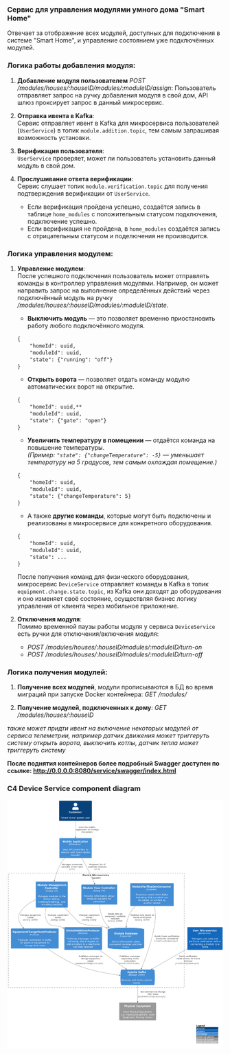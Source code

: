 ### Сервис для управления модулями умного дома "Smart Home"

Отвечает за отображение всех модулей, доступных для подключения в системе "Smart Home", 
и управление состоянием уже подключённых модулей.

### Логика работы добавления модуля:
1. **Добавление модуля пользователем** <i>POST /modules/houses/:houseID/modules/:moduleID/assign</i>: 
   Пользователь отправляет запрос на ручку добавления модуля в свой дом, API шлюз проксирует запрос в данный микросервис.

2. **Отправка ивента в Kafka**:  
   Сервис отправляет ивент в Kafka для микросервиса пользователей (`UserService`) в топик `module.addition.topic`, 
   тем самым запрашивая возможность установки.

3. **Верификация пользователя**:  
   `UserService` проверяет, может ли пользователь установить данный модуль в свой дом.

4. **Прослушивание ответа верификации**:  
   Сервис слушает топик `module.verification.topic` для получения подтверждения верификации от `UserService`.
    - Если верификация пройдена успешно, создаётся запись в таблице `home_modules` с положительным статусом подключения, 
      подключение успешно.
    - Если верификация не пройдена, в `home_modules` создаётся запись с отрицательным статусом и поделючения не производится.

### Логика управления модулем:
1. **Управление модулем**:  
   После успешного подключения пользователь может отправлять команды в контроллер управления модулями. 
   Например, он может направить запрос на выполнение определённых действий через подключённый модуль 
   на ручку <i>/modules/houses/:houseID/modules/:moduleID/state</i>.

   * **Выключить модуль** — это позволяет временно приостановить работу любого подключённого модуля.
   ```
   {
       "homeId": uuid,
       "moduleId": uuid,
       "state": {"running": "off"}
   }
   ```

   * **Открыть ворота** — позволяет отдать команду модулю автоматических ворот на открытие.
   ```
   {
       "homeId": uuid,**
       "moduleId": uuid,
       "state": {"gate": "open"}
   }
   ```

   - **Увеличить температуру в помещении** — отдаётся команда на повышение температуры.  
     *(Пример: `"state": {"changeTemperature": -5}` — уменьшает температуру на 5 градусов, тем самым охлаждая помещение.)*
   ```
   {
       "homeId": uuid,
       "moduleId": uuid,
       "state": {"changeTemperature": 5}
   }
   ```

   * А также **другие команды**, которые могут быть подключены и реализованы в микросервисе для конкретного оборудования.
   ```
   {
       "homeId": uuid,
       "moduleId": uuid,
       "state": ...
   }
   ```
   
   После получения команд для физического оборудования, микросервис `DeviceService` отправляет команды в Kafka 
   в топик `equipment.change.state.topic`, из Kafka они доходят до оборудования и оно изменяет своё состояние, 
   осуществляя бизнес логику управления от клиента через мобильное приложение.

2. **Отключения модуля**:  
   Помимо временной паузы работы модуля у сервиса `DeviceService` есть ручки для отключения/включения модуля:

   * <i>POST /modules/houses/:houseID/modules/:moduleID/turn-on</i>
   * <i>POST /modules/houses/:houseID/modules/:moduleID/turn-off</i>


### Логика получения модулей:
   1. **Получение всех модулей**, модули прописываются в БД во время миграций при запуске Docker контейнера:
   <i>GET /modules/</i>

   2. **Получение модулей, подключенных к дому**:
   <i>GET /modules/houses/:houseID</i>

<i>
также может придти ивент на включение некоторых модулей от сервиса телеметрии, 
например датчик движения может триггеруть систему открыть ворота, выключить котлы, датчик тепла может триггеруть систему
</i>

<b>После поднятия контейнеров более подробный Swagger доступен по ссылке:
http://0.0.0.0:8080/service/swagger/index.html </b>

### C4 Device Service component diagram
![System Architecture](./Component_CleverVillageSystem_DeviceService.svg)
